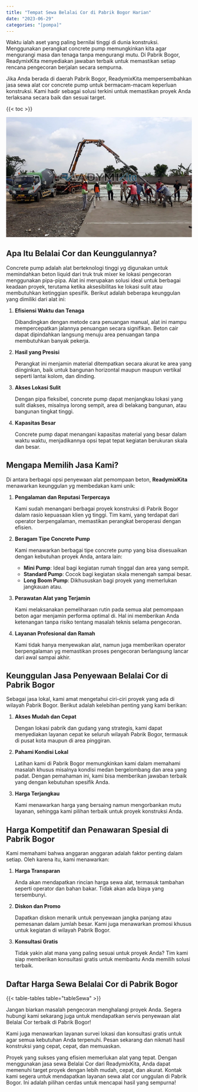 ```yaml
---
title: "Tempat Sewa Belalai Cor di Pabrik Bogor Harian"
date: "2023-06-29"
categories: "[pompa]"
---
```


Waktu ialah aset yang paling bernilai tinggi di dunia konstruksi. Menggunakan perangkat concrete pump memungkinkan kita agar mengurangi masa dan tenaga tanpa mengurangi mutu. Di Pabrik Bogor, ReadymixKita menyediakan jawaban terbaik untuk memastikan setiap rencana pengecoran berjalan secara sempurna.

Jika Anda berada di daerah Pabrik Bogor, ReadymixKita mempersembahkan jasa sewa alat cor concrete pump untuk bermacam-macam keperluan konstruksi. Kami hadir sebagai solusi terkini untuk memastikan proyek Anda terlaksana secara baik dan sesuai target.

{{< toc >}}

![Tempat Sewa Belalai Cor di Pabrik Bogor Harian](/images/pompa/sewa-pompa-13.jpg)

## Apa Itu Belalai Cor dan Keunggulannya?

Concrete pump adalah alat berteknologi tinggi yg digunakan untuk memindahkan beton liquid dari truk truk mixer ke lokasi pengecoran menggunakan pipa-pipa. Alat ini merupakan solusi ideal untuk berbagai keadaan proyek, terutama ketika aksesibilitas ke lokasi sulit atau membutuhkan ketinggian spesifik. Berikut adalah beberapa keunggulan yang dimiliki dari alat ini:

1. **Efisiensi Waktu dan Tenaga**

   Dibandingkan dengan metode cara penuangan manual, alat ini mampu mempercepatkan jalannya penuangan secara signifikan. Beton cair dapat dipindahkan langsung menuju area penuangan tanpa membutuhkan banyak pekerja.

2. **Hasil yang Presisi**

   Perangkat ini menjamin material ditempatkan secara akurat ke area yang diinginkan, baik untuk bangunan horizontal maupun maupun vertikal seperti lantai kolom, dan dinding.

3. **Akses Lokasi Sulit**

   Dengan pipa fleksibel, concrete pump dapat menjangkau lokasi yang sulit diakses, misalnya lorong sempit, area di belakang bangunan, atau bangunan tingkat tinggi.

4. **Kapasitas Besar**

   Concrete pump dapat menangani kapasitas material yang besar dalam waktu waktu, menjadikannya opsi tepat tepat kegiatan berukuran skala dan besar.

## Mengapa Memilih Jasa Kami?

Di antara berbagai opsi penyewaan alat pemompaan beton, **ReadymixKita** menawarkan keunggulan yg membedakan kami unik:

1. **Pengalaman dan Reputasi Terpercaya**

   Kami sudah menangani berbagai proyek konstruksi di Pabrik Bogor dalam rasio kepuasaan klien yg tinggi. Tim kami, yang terdapat dari operator berpengalaman, memastikan perangkat beroperasi dengan efisien.

2. **Beragam Tipe Concrete Pump**

   Kami menawarkan berbagai tipe concrete pump yang bisa disesuaikan dengan kebutuhan proyek Anda, antara lain:
   - **Mini Pump**: Ideal bagi kegiatan rumah tinggal dan area yang sempit.
   - **Standard Pump**: Cocok bagi kegiatan skala menengah sampai besar.
   - **Long Boom Pump**: Dikhususkan bagi proyek yang memerlukan jangkauan atau.

3. **Perawatan Alat yang Terjamin**

   Kami melaksanakan pemeliharaan rutin pada semua alat pemompaan beton agar menjamin performa optimal di. Hal ini memberikan Anda ketenangan tanpa risiko tentang masalah teknis selama pengecoran.

4. **Layanan Profesional dan Ramah**

   Kami tidak hanya menyewakan alat, namun juga memberikan operator berpengalaman yg memastikan proses pengecoran berlangsung lancar dari awal sampai akhir.

## Keunggulan Jasa Penyewaan Belalai Cor di Pabrik Bogor

Sebagai jasa lokal, kami amat mengetahui ciri-ciri proyek yang ada di wilayah Pabrik Bogor. Berikut adalah kelebihan penting yang kami berikan:

1. **Akses Mudah dan Cepat**

   Dengan lokasi pabrik dan gudang yang strategis, kami dapat menyediakan layanan cepat ke seluruh wilayah Pabrik Bogor, termasuk di pusat kota maupun di area pinggiran.

2. **Pahami Kondisi Lokal**

   Latihan kami di Pabrik Bogor memungkinkan kami dalam memahami masalah khusus misalnya kondisi medan bergelombang dan area yang padat. Dengan pemahaman ini, kami bisa memberikan jawaban terbaik yang dengan kebutuhan spesifik Anda.

3. **Harga Terjangkau**

   Kami menawarkan harga yang bersaing namun mengorbankan mutu layanan, sehingga kami pilihan terbaik untuk proyek konstruksi Anda.

## Harga Kompetitif dan Penawaran Spesial di Pabrik Bogor

Kami memahami bahwa anggaran anggaran adalah faktor penting dalam setiap. Oleh karena itu, kami menawarkan:

1. **Harga Transparan**

   Anda akan mendapatkan rincian harga sewa alat, termasuk tambahan seperti operator dan bahan bakar. Tidak akan ada biaya yang tersembunyi.

2. **Diskon dan Promo**

   Dapatkan diskon menarik untuk penyewaan jangka panjang atau pemesanan dalam jumlah besar. Kami juga menawarkan promosi khusus untuk kegiatan di wilayah Pabrik Bogor.

3. **Konsultasi Gratis**

   Tidak yakin alat mana yang paling sesuai untuk proyek Anda? Tim kami siap memberikan konsultasi gratis untuk membantu Anda memilih solusi terbaik.

## Daftar Harga Sewa Belalai Cor di Pabrik Bogor

{{< table-tables table="tableSewa" >}}

Jangan biarkan masalah pengecoran menghalangi proyek Anda. Segera hubungi kami sekarang juga untuk mendapatkan servis penyewaan alat Belalai Cor terbaik di Pabrik Bogor!

Kami juga menawarkan layanan survei lokasi dan konsultasi gratis untuk agar semua kebutuhan Anda terpenuhi. Pesan sekarang dan nikmati hasil konstruksi yang cepat, cepat, dan memuaskan.

Proyek yang sukses yang efisien memerlukan alat yang tepat. Dengan menggunakan jasa sewa Belalai Cor dari ReadymixKita, Anda dapat memenuhi target proyek dengan lebih mudah, cepat, dan akurat. Kontak kami segera untuk mendapatkan layanan sewa alat cor unggulan di Pabrik Bogor. Ini adalah pilihan cerdas untuk mencapai hasil yang sempurna!